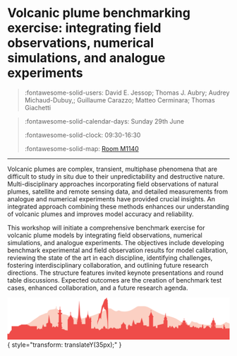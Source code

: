 # Volcanic plume benchmarking exercise: integrating field observations, numerical simulations, and analogue experiments

> :fontawesome-solid-users: David E. Jessop; Thomas J. Aubry; Audrey Michaud-Dubuy,; Guillaume Carazzo; Matteo Cerminara; Thomas Giachetti

> 
> :fontawesome-solid-calendar-days: Sunday 29th June
> 
> :fontawesome-solid-clock: 09:30-16:30
> 
> :fontawesome-solid-map: [Room M1140](maps_venue.md#__tabbed_3_2)

--- 


Volcanic plumes are complex, transient, multiphase phenomena that are difficult to study in situ due to their unpredictability and destructive nature. Multi-disciplinary approaches incorporating field observations of natural plumes, satellite and remote sensing data, and detailed measurements from analogue and numerical experiments have provided crucial insights. An integrated approach combining these methods enhances our understanding of volcanic plumes and improves model accuracy and reliability.

This workshop will initiate a comprehensive benchmark exercise for volcanic plume models by integrating field observations, numerical simulations, and analogue experiments. The objectives include developing benchmark experimental and field observation results for model calibration, reviewing the state of the art in each discipline, identifying challenges, fostering interdisciplinary collaboration, and outlining future research directions. The structure features invited keynote presentations and round table discussions. Expected outcomes are the creation of benchmark test cases, enhanced collaboration, and a future research agenda.



![Footer](img/footer.png){  style="transform: translateY(35px);" }